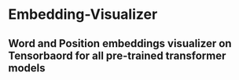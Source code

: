 # Embedding-Visualizer

## Word and Position embeddings visualizer on Tensorbaord for all pre-trained transformer models
